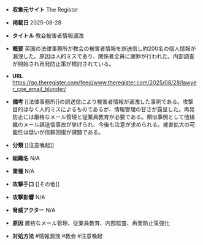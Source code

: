 - **収集元サイト**
The Register

- **掲載日**
2025-08-28

- **タイトル**
教会被害者情報漏洩

- **概要**
英国の法律事務所が教会の被害者情報を誤送信し約200名の個人情報が漏洩した。原因は人的ミスであり、関係者全員に謝罪が行われた。内部調査が開始され再発防止策が検討されている。

- **URL**
https://go.theregister.com/feed/www.theregister.com/2025/08/28/lawyer_coe_email_blunder/

- **備考**
[[法律事務所]]の誤送信により被害者情報が漏洩した事例である。攻撃目的はなく人的ミスによるものであるが、情報管理の甘さが露呈した。再発防止には厳格なメール管理と従業員教育が必要である。類似事例として他組織のメール誤送信事故が挙げられ、今後も注意が求められる。被害拡大の可能性は低いが信頼回復が課題である。

- **分類**
[[注意喚起]]

- **組織名**
N/A

- **業種**
N/A

- **攻撃手口**
[[その他]]

- **攻撃影響**
N/A

- **脅威アクター**
N/A

- **原因**
厳格なメール管理、従業員教育、内部監査、再発防止策強化

- **対処方法**
#情報漏洩 #教会 #注意喚起
